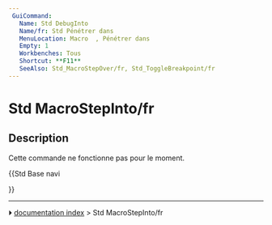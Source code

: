 ```yaml
---
 GuiCommand:
   Name: Std DebugInto
   Name/fr: Std Pénétrer dans
   MenuLocation: Macro  , Pénétrer dans
   Empty: 1
   Workbenches: Tous
   Shortcut: **F11**
   SeeAlso: Std_MacroStepOver/fr, Std_ToggleBreakpoint/fr
---
```


# Std MacroStepInto/fr

## Description

Cette commande ne fonctionne pas pour le moment.





{{Std Base navi

}}



---
⏵ [documentation index](../README.md) > Std MacroStepInto/fr
